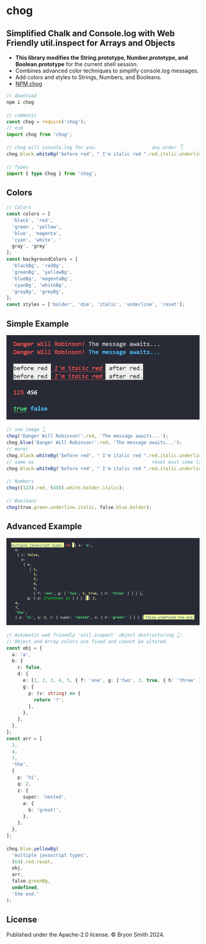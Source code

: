 # chog

## Simplified Chalk and Console.log with Web Friendly util.inspect for Arrays and Objects

- **This library modifies the String.prototype, Number.prototype, and Boolean.prototype** for the current shell session.
- Combines advanced color techniques to simplify console.log messages.
- Add colors and styles to Strings, Numbers, and Booleans.
- [NPM chog](https://www.npmjs.com/package/chog)

```ts
// download
npm i chog

// commonjs
const chog = require('chog');
// esm
import chog from 'chog';

// chog will console.log for you.                    any order 👇
chog.black.whiteBg('before red', " I'm italic red ".red.italic.underline.blackBg, 'after red.');

// Types
import { type Chog } from 'chog';
```

## Colors

```ts
// Colors
const colors = [
  'black', 'red',
  'green', 'yellow',
  'blue', 'magenta',
  'cyan', 'white', '
  gray', 'grey'
];
const backgroundColors = [
  'blackBg', 'redBg',
  'greenBg', 'yellowBg',
  'blueBg', 'magentaBg',
  'cyanBg', 'whiteBg',
  'grayBg', 'greyBg',
];
const styles = ['bolder', 'dim', 'italic', 'underline', 'reset'];
```

## Simple Example

![Multiple items console.log with colors](images/red2.png)

```ts
// see image 👆
chog('Danger Will Robinson!'.red, 'The message awaits...');
chog.blue('Danger Will Robinson!'.red, 'The message awaits...');
// more!
chog.black.whiteBg('before red', " I'm italic red ".red.italic.underline.blackBg, 'after red.');
// same as                                           reset must come last 👇
chog.black.whiteBg('before red', " I'm italic red ".red.italic.underline.reset, 'after red.');

// Numbers
chog((123).red, (456).white.bolder.italic);

// Booleans
chog(true.green.underline.italic, false.blue.bolder);
```

## Advanced Example

![Automatic object destructure](images/obj.png)

```ts
// Automatic web friendly 'util.inspect' object destructuring 👆.
// Object and Array colors are fixed and cannot be altered.
const obj = {
  a: 'a',
  b: {
    c: false,
    d: {
      e: [1, 2, 3, 4, 5, { f: 'one', g: ['two', 3, true, { h: 'three' }] }],
      g: {
        p: (v: string) => {
          return '?';
        },
      },
    },
  },
};
const arr = [
  2,
  4,
  7,
  'the',
  {
    p: 'hi',
    q: 2,
    z: {
      super: 'nested',
      a: {
        b: 'great!',
      },
    },
  },
];

chog.blue.yellowBg(
  'multiple javascript types',
  (64).red.reset,
  obj,
  arr,
  false.greenBg,
  undefined,
  'the end.'
);
```

## License

Published under the Apache-2.0 license. © Bryon Smith 2024.
